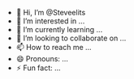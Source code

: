 - 👋 Hi, I’m @Steveelits
- 👀 I’m interested in ...
- 🌱 I’m currently learning ...
- 💞️ I’m looking to collaborate on ...
- 📫 How to reach me ...
- 😄 Pronouns: ...
- ⚡ Fun fact: ...

<!---
Steveelits/Steveelits is a ✨ special ✨ repository because its `README.md` (this file) appears on your GitHub profile.
You can click the Preview link to take a look at your changes.
--->
